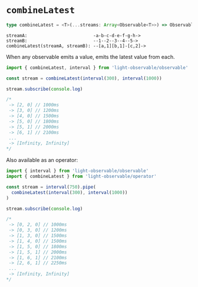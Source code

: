 # `combineLatest`
```typescript
type combineLatest = <T>(...streams: Array<Observable<T>>) => Observable<T[]>
```

```
streamA:                         -a-b-c-d-e-f-g-h->
streamB:                         --1--2--3--4--5->
combineLatest(streamA, streamB): --[a,1][b,1]-[c,2]->
```

When any observable emits a value, emits the latest value from each.

```typescript
import { combineLatest, interval } from 'light-observable/observable'

const stream = combineLatest(interval(300), interval(1000))

stream.subscribe(console.log)

/*
 -> [2, 0] // 1000ms
 -> [3, 0] // 1200ms
 -> [4, 0] // 1500ms
 -> [5, 0] // 1800ms
 -> [5, 1] // 2000ms
 -> [6, 1] // 2100ms
 ...
 -> [Infinity, Infinity]
*/


```

Also available as an operator:
```typescript
import { interval } from 'light-observable/observable'
import { combineLatest } from 'light-observable/operator'

const stream = interval(750).pipe(
  combineLatest(interval(300), interval(1000))
)

stream.subscribe(console.log)

/*
 -> [0, 2, 0] // 1000ms
 -> [0, 3, 0] // 1200ms
 -> [1, 3, 0] // 1500ms
 -> [1, 4, 0] // 1500ms
 -> [1, 5, 0] // 1800ms
 -> [1, 5, 1] // 2000ms
 -> [1, 6, 1] // 2100ms
 -> [2, 6, 1] // 2250ms
 ...
 -> [Infinity, Infinity]
*/
```

